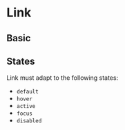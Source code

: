 # Link

## Basic

<LinkBasic />

## States

Link must adapt to the following states:

- `default`
- `hover`
- `active`
- `focus`
- `disabled`

<LinkStates />
